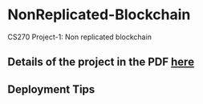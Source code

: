 # NonReplicated-Blockchain
CS270 Project-1: Non replicated blockchain

## Details of the project in the PDF [here](https://github.com/AartiJivrajani/NonReplicated-Blockchain/blob/master/CS271_Project1.pdf)

## Deployment Tips
